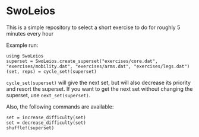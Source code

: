 # SwoLeios

This is a simple repository to select a short exercise to do for roughly 5 minutes every hour

Example run:
```
using SwoLeios
superset = SwoLeios.create_superset("exercises/core.dat", "exercises/mobility.dat", "exercises/arms.dat", "exercises/legs.dat")
(set, reps) = cycle_set!(superset)
```

`cycle_set(superset)` will give the next set, but will also decrease its priority and resort the superset.
If you want to get the next set without changing the superset, use `next_set(superset)`.

Also, the following commands are available:

```
set = increase_difficulty(set)
set = decrease_difficulty(set)
shuffle!(superset)
```
